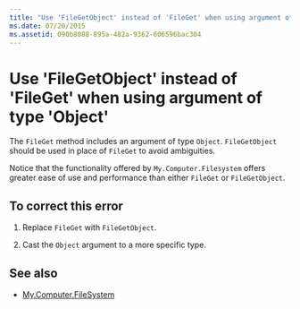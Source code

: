 ```yaml
---
title: "Use 'FileGetObject' instead of 'FileGet' when using argument of type 'Object'"
ms.date: 07/20/2015
ms.assetid: 090b8088-895a-482a-9362-606596bac304
---
```

# Use 'FileGetObject' instead of 'FileGet' when using argument of type 'Object'
The `FileGet` method includes an argument of type `Object`. `FileGetObject` should be used in place of `FileGet` to avoid ambiguities.  
  
 Notice that the functionality offered by `My.Computer.Filesystem` offers greater ease of use and performance than either `FileGet` or `FileGetObject`.  
  
## To correct this error  
  
1. Replace `FileGet` with `FileGetObject`.  
  
2. Cast the `Object` argument to a more specific type.  
  
## See also

- [My.Computer.FileSystem](xref:Microsoft.VisualBasic.FileIO.FileSystem)
